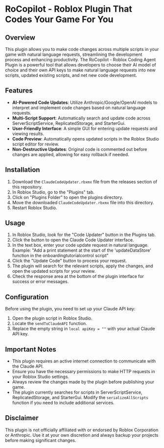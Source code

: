# RoCopilot - Roblox Plugin That Codes Your Game For You

## Overview

This plugin allows you to make code changes across multiple scripts in your game with natural language requests, streamlining the development process and enhancing productivity. The RoCopilot - Roblox Coding Agent Plugin is a powerful tool that allows developers to choose their AI model of choice and their own API keys to make natural language requests into new scripts, updated existing scripts, and net new code development. 


## Features

- **AI-Powered Code Updates**: Utilize Anthropic/Google/OpenAI models to interpret and implement code changes based on natural language requests.
- **Multi-Script Support**: Automatically search and update code across ServerScriptService, ReplicatedStorage, and StarterGui.
- **User-Friendly Interface**: A simple GUI for entering update requests and viewing results.
- **Code Preview**: Automatically opens updated scripts in the Roblox Studio script editor for review.
- **Non-Destructive Updates**: Original code is commented out before changes are applied, allowing for easy rollback if needed.

## Installation

1. Download the `ClaudeCodeUpdater.rbxmx` file from the releases section of this repository.
2. In Roblox Studio, go to the "Plugins" tab.
3. Click on "Plugins Folder" to open the plugins directory.
4. Move the downloaded `ClaudeCodeUpdater.rbxmx` file into this directory.
5. Restart Roblox Studio.

## Usage

1. In Roblox Studio, look for the "Code Updater" button in the Plugins tab.
2. Click the button to open the Claude Code Updater interface.
3. In the text box, enter your code update request in natural language.
   Example: "Add a print statement at the start of the 'updateDataStore' function in the onboardingtutorialcontrol script"
4. Click the "Update Code" button to process your request.
5. The plugin will search for the relevant scripts, apply the changes, and open the updated scripts for your review.
6. Check the response area at the bottom of the plugin interface for success or error messages.

## Configuration

Before using the plugin, you need to set up your Claude API key:

1. Open the plugin script in Roblox Studio.
2. Locate the `sendToClaudeAPI` function.
3. Replace the empty string in `local apiKey = ""` with your actual Claude API key.

## Important Notes

- This plugin requires an active internet connection to communicate with the Claude API.
- Ensure you have the necessary permissions to make HTTP requests in your Roblox Studio settings.
- Always review the changes made by the plugin before publishing your game.
- The plugin currently searches for scripts in ServerScriptService, ReplicatedStorage, and StarterGui. Modify the `serializeAllScripts` function if you need to include additional services.


## Disclaimer

This plugin is not officially affiliated with or endorsed by Roblox Corporation or Anthropic. Use it at your own discretion and always backup your projects before making significant changes.
